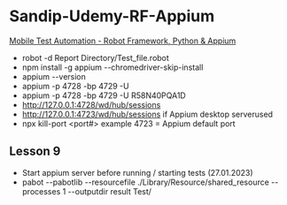 # Sandip-Udemy-RF-Appium

[Mobile Test Automation - Robot Framework, Python & Appium](https://www.udemy.com/course/be-expert-in-device-automation-with-robot-framework-python/)

-	robot -d Report Directory/Test_file.robot
-	npm install -g appium --chromedriver-skip-install
-	appium --version
-	appium -p 4728 -bp 4729 -U <DeviceID>
-	appium -p 4728 -bp 4729 -U R58N40PQA1D
-	http://127.0.0.1:4728/wd/hub/sessions
-	http://127.0.0.1:4723/wd/hub/sessions   if Appium desktop serverused
-	npx kill-port <port#> example 4723   = Appium default port

## Lesson 9 
-   Start appium server before running / starting tests (27.01.2023)
-   pabot --pabotlib --resourcefile ./Library/Resource/shared_resource --processes 1 --outputdir result Test/


